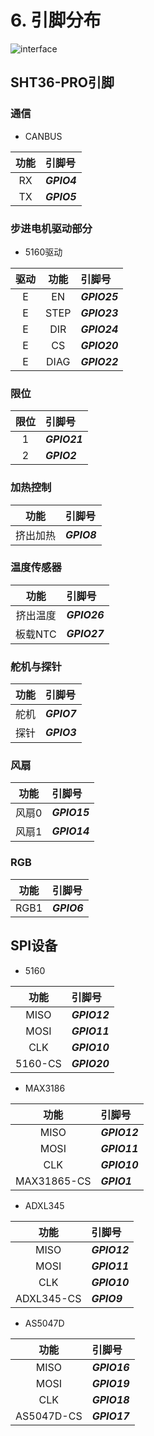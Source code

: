# 6. 引脚分布

![interface](../../images/boards/fly_sht36_pro/interface.jpg)

## SHT36-PRO引脚


### 通信

* CANBUS

| 功能 | 引脚号      |
| :--: | :---------- |
|  RX  | ***GPIO4*** |
|  TX  | ***GPIO5*** |

### 步进电机驱动部分

* 5160驱动

| 驱动 | 功能 | 引脚号       |
| :--: | :--: | :----------- |
|  E   |  EN  | ***GPIO25*** |
|  E   | STEP | ***GPIO23*** |
|  E   | DIR  | ***GPIO24*** |
|  E   |  CS  | ***GPIO20*** |
|  E   | DIAG | ***GPIO22*** |



### 限位

| 限位 | 引脚号       |
| :--: | :----------- |
|  1   | ***GPIO21*** |
|  2   | ***GPIO2***  |

### 加热控制

|   功能   | 引脚号      |
| :------: | :---------- |
| 挤出加热 | ***GPIO8*** |

### 温度传感器

|   功能   | 引脚号       |
| :------: | :----------- |
| 挤出温度 | ***GPIO26*** |
| 板载NTC  | ***GPIO27*** |

### 舵机与探针

| 功能 | 引脚号      |
| :--: | :---------- |
| 舵机 | ***GPIO7*** |
| 探针 | ***GPIO3*** |

### 风扇

| 功能  | 引脚号       |
| :---: | :----------- |
| 风扇0 | ***GPIO15*** |
| 风扇1 | ***GPIO14*** |

### RGB

| 功能 | 引脚号      |
| :--: | :---------- |
| RGB1 | ***GPIO6*** |

## SPI设备

* 5160

|  功能   | 引脚号       |
| :-----: | :----------- |
|  MISO   | ***GPIO12*** |
|  MOSI   | ***GPIO11*** |
|   CLK   | ***GPIO10*** |
| 5160-CS | ***GPIO20*** |

* MAX3186

|    功能     | 引脚号       |
| :---------: | :----------- |
|    MISO     | ***GPIO12*** |
|    MOSI     | ***GPIO11*** |
|     CLK     | ***GPIO10*** |
| MAX31865-CS | ***GPIO1***  |

* ADXL345

|    功能    | 引脚号       |
| :--------: | :----------- |
|    MISO    | ***GPIO12*** |
|    MOSI    | ***GPIO11*** |
|    CLK     | ***GPIO10*** |
| ADXL345-CS | ***GPIO9***  |

* AS5047D

|    功能    | 引脚号       |
| :--------: | :----------- |
|    MISO    | ***GPIO16*** |
|    MOSI    | ***GPIO19*** |
|    CLK     | ***GPIO18*** |
| AS5047D-CS | ***GPIO17*** |

